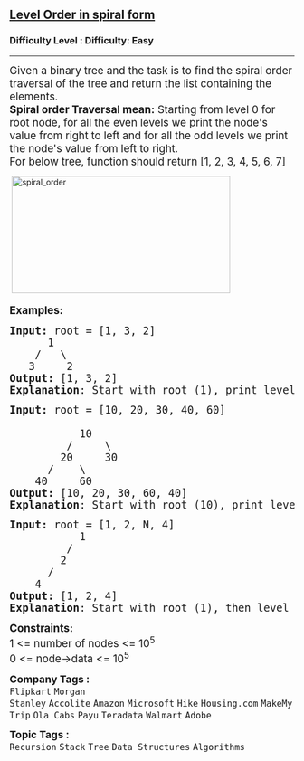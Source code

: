 <h2><a href="https://www.geeksforgeeks.org/problems/level-order-traversal-in-spiral-form/1?page=1&difficulty=Basic,Easy&status=unsolved&sprint=a663236c31453b969852f9ea22507634&sortBy=submissions">Level Order in spiral form</a></h2><h3>Difficulty Level : Difficulty: Easy</h3><hr><div class="problems_problem_content__Xm_eO"><p><span style="font-size: 14pt;">Given a binary tree and the task is to find the spiral order traversal of the tree and return the list containing the elements.<br><strong style="font-family: -apple-system, BlinkMacSystemFont, 'Segoe UI', Roboto, Oxygen, Ubuntu, Cantarell, 'Open Sans', 'Helvetica Neue', sans-serif;">Spiral order Traversal mean:</strong><span style="font-family: -apple-system, BlinkMacSystemFont, 'Segoe UI', Roboto, Oxygen, Ubuntu, Cantarell, 'Open Sans', 'Helvetica Neue', sans-serif;"> Starting from level 0 for root node, for all the even levels we print the node's value from right to left and for all the odd levels we print the node's value from left to right.</span><span style="font-family: -apple-system, BlinkMacSystemFont, 'Segoe UI', Roboto, Oxygen, Ubuntu, Cantarell, 'Open Sans', 'Helvetica Neue', sans-serif;"> <br></span><span style="font-family: -apple-system, BlinkMacSystemFont, 'Segoe UI', Roboto, Oxygen, Ubuntu, Cantarell, 'Open Sans', 'Helvetica Neue', sans-serif;">For below tree, function should return [1, 2, 3, 4, 5, 6, 7]</span></span></p>
<p><span style="font-size: 14pt;"><strong>&nbsp;</strong></span><img src="https://www.geeksforgeeks.org/wp-content/uploads/2009/12/spiral_order.gif" alt="spiral_order" width="386" height="207"></p>
<p><span style="font-size: 14pt;"><strong>Examples:</strong></span></p>
<pre><span style="font-size: 14pt;"><strong>Input: </strong>root = [1, 3, 2]
&nbsp;&nbsp;&nbsp;&nbsp;&nbsp;&nbsp;1
 &nbsp;&nbsp; /&nbsp;&nbsp; \
 &nbsp;&nbsp;3&nbsp;&nbsp;&nbsp;&nbsp; 2
<strong>Output: </strong>[1, 3, 2]<br><strong>Explanation</strong>: Start with root (1), print level 0 (right to left), then level 1 (left to right).</span></pre>
<pre><span style="font-size: 14pt;"><strong>Input: </strong>root = [10, 20, 30, 40, 60]<strong><br></strong>
&nbsp;&nbsp;&nbsp;&nbsp;&nbsp;&nbsp;&nbsp;&nbsp;&nbsp;&nbsp; 10
 &nbsp;&nbsp;&nbsp;&nbsp;&nbsp;&nbsp;&nbsp; /&nbsp;&nbsp;&nbsp;&nbsp; \
 &nbsp;&nbsp;&nbsp;&nbsp;&nbsp;&nbsp; 20&nbsp;&nbsp;&nbsp;&nbsp;&nbsp;30
 &nbsp;&nbsp;&nbsp;&nbsp; /&nbsp;&nbsp;&nbsp; \
 &nbsp;&nbsp; 40&nbsp;&nbsp;&nbsp;&nbsp; 60
<strong>Output: </strong>[10, 20, 30, 60, 40]<br><strong>Explanation</strong>: Start with root (10), print level 0 (right to left), level 1 (left to right), and continue alternating.</span></pre>
<pre><span style="font-size: 14pt;"><strong>Input: </strong>root = [1, 2, N, 4]
 &nbsp;&nbsp;&nbsp;&nbsp;&nbsp;&nbsp;&nbsp;&nbsp;&nbsp; 1
 &nbsp;&nbsp;&nbsp;&nbsp;&nbsp;&nbsp;&nbsp; /&nbsp;&nbsp;&nbsp;&nbsp; 
 &nbsp;&nbsp;&nbsp;&nbsp;&nbsp;&nbsp; 2&nbsp;&nbsp;&nbsp;&nbsp;
 &nbsp;&nbsp;&nbsp;&nbsp; /&nbsp;&nbsp;&nbsp;
 &nbsp;&nbsp; 4&nbsp;&nbsp;&nbsp;&nbsp; 
<strong>Output: </strong>[1, 2, 4]<br><strong>Explanation</strong>: Start with root (1), then level 1 (left to right), then level 2 (right to left).</span></pre>
<p><span style="font-size: 14pt;"><strong>Constraints:</strong><br>1 &lt;= number of nodes &lt;= 10<sup>5</sup><br>0 &lt;= node-&gt;data &lt;= 10<sup>5</sup></span></p></div><p><span style=font-size:18px><strong>Company Tags : </strong><br><code>Flipkart</code>&nbsp;<code>Morgan Stanley</code>&nbsp;<code>Accolite</code>&nbsp;<code>Amazon</code>&nbsp;<code>Microsoft</code>&nbsp;<code>Hike</code>&nbsp;<code>Housing.com</code>&nbsp;<code>MakeMyTrip</code>&nbsp;<code>Ola Cabs</code>&nbsp;<code>Payu</code>&nbsp;<code>Teradata</code>&nbsp;<code>Walmart</code>&nbsp;<code>Adobe</code>&nbsp;<br><p><span style=font-size:18px><strong>Topic Tags : </strong><br><code>Recursion</code>&nbsp;<code>Stack</code>&nbsp;<code>Tree</code>&nbsp;<code>Data Structures</code>&nbsp;<code>Algorithms</code>&nbsp;